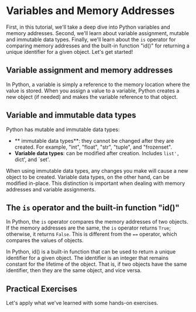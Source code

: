 # Variables and Memory Addresses

First, in this tutorial, we'll take a deep dive into Python variables and memory addresses.
Second, we'll learn about variable assignment, mutable and immutable data types.
Finally, we'll learn about the `is` operator for comparing memory addresses and the built-in function "id()" for returning a unique identifier for a given object.
Let's get started!

## Variable assignment and memory addresses

In Python, a variable is simply a reference to the memory location where the value is stored. When you assign a value to a variable, Python creates a new object (if needed) and makes the variable reference to that object.



## Variable and immutable data types

Python has mutable and immutable data types:

- ** immutable data types**: they cannot be changed after they are created. For example, "int", "float", "str", "tuple", and "frozenset".
- **Variable data types**: can be modified after creation. Includes `list', `dict', and `set'.

When using immutable data types, any changes you make will cause a new object to be created. Variable data types, on the other hand, can be modified in-place. This distinction is important when dealing with memory addresses and variable assignments.

## The `is` operator and the built-in function "id()"

In Python, the `is` operator compares the memory addresses of two objects. If the memory addresses are the same, the `is` operator returns `True`; otherwise, it returns `False`. This is different from the `==` operator, which compares the values of objects.

In Python, id() is a built-in function that can be used to return a unique identifier for a given object. The identifier is an integer that remains constant for the lifetime of the object. That is, if two objects have the same identifier, then they are the same object, and vice versa.




## Practical Exercises

Let's apply what we've learned with some hands-on exercises.

